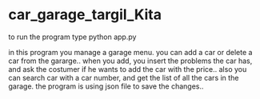 # car_garage_targil_Kita

to run the program type python app.py

in this program you manage a garage menu.
you can add a car or delete a car from the gararge..
when you add, you insert the problems the car has, and ask the costumer if he wants to add the car with the price..
also you can search car with a car number, and get the list of all the cars in the garage.
the program is using json file to save the changes..